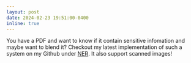 ```yaml
---
layout: post
date: 2024-02-23 19:51:00-0400
inline: true
---
```


You have a PDF and want to know if it contain sensitive infomation and maybe want to blend it? Checkout my latest implementation of such a system on my Github under <a href="https://github.com/fm94/NER">NER</a>. It also support scanned images!